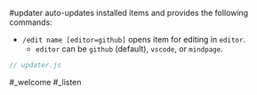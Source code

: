 #updater auto-updates installed items and provides the following commands:
- `/edit name [editor=github]` opens item for editing in `editor`. 
  - `editor` can be `github` (default), `vscode`, or `mindpage`.

```js_removed:updater.js
// updater.js
```

#_welcome #_listen